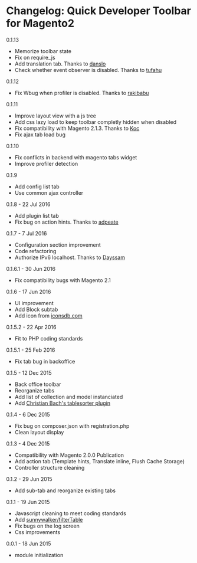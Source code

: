 Changelog: Quick Developer Toolbar for Magento2
====================================

0.1.13
* Memorize toolbar state
* Fix on require_js
* Add translation tab. Thanks to [danslo](https://github.com/vpietri/magento2-developer-quickdevbar/pull/23)
* Check whether event observer is disabled. Thanks to [tufahu](https://github.com/vpietri/magento2-developer-quickdevbar/pull/24)

0.1.12
* Fix Wbug when profiler is disabled. Thanks to [rakibabu](https://github.com/vpietri/magento2-developer-quickdevbar/pull/16)

0.1.11
* Improve layout view with a js tree
* Add css lazy load to keep toolbar completly hidden when disabled
* Fix compatibility with Magento 2.1.3. Thanks to [Koc](https://github.com/vpietri/magento2-developer-quickdevbar/pull/15)
* Fix ajax tab load bug 

0.1.10
* Fix conflicts in backend with magento tabs widget
* Improve profiler detection

0.1.9
* Add config list tab
* Use common ajax controller

0.1.8 - 22 Jul 2016
* Add plugin list tab
* Fix bug on action hints. Thanks to [adpeate](https://github.com/vpietri/magento2-developer-quickdevbar/pull/7)

0.1.7 - 7 Jul 2016
* Configuration section improvement
* Code refactoring
* Authorize IPv6 localhost. Thanks to [Dayssam](https://github.com/vpietri/magento2-developer-quickdevbar/pull/5)

0.1.6.1 - 30 Jun 2016
* Fix compatibility bugs with Magento 2.1

0.1.6 - 17 Jun 2016
* UI improvement
* Add Block subtab
* Add icon from [iconsdb.com](http://www.iconsdb.com/)

0.1.5.2 - 22 Apr 2016
* Fit to PHP coding standards

0.1.5.1 - 25 Feb 2016
* Fix tab bug in backoffice

0.1.5 - 12 Dec 2015
* Back office toolbar
* Reorganize tabs
* Add list of collection and model instanciated
* Add [Christian Bach's tablesorter plugin](https://github.com/christianbach/tablesorter)

0.1.4 - 6 Dec 2015
* Fix bug on composer.json with registration.php
* Clean layout display

0.1.3 - 4 Dec 2015
* Compatibility with Magento 2.0.0 Publication
* Add action tab (Template hints, Translate inline, Flush Cache Storage)
* Controller structure cleaning 

0.1.2 -  29 Jun 2015
* Add sub-tab and reorganize existing tabs

0.1.1 - 19 Jun 2015
* Javascript cleaning to meet coding standards
* Add [sunnywalker/filterTable](https://github.com/sunnywalker/jQuery.FilterTable)
* Fix bugs on the log screen
* Css improvements

0.0.1 - 18 Jun 2015
*  module initialization 

